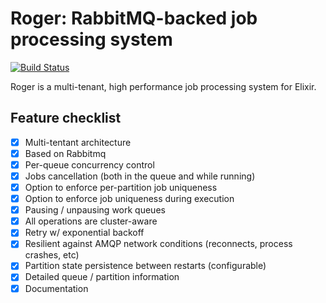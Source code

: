 # Roger: RabbitMQ-backed job processing system

[![Build Status](https://travis-ci.org/bettyblocks/roger.png?branch=master)](https://travis-ci.org/bettyblocks/roger)

Roger is a multi-tenant, high performance job processing system for Elixir.


## Feature checklist

- [x] Multi-tentant architecture
- [x] Based on Rabbitmq
- [x] Per-queue concurrency control
- [x] Jobs cancellation (both in the queue and while running)
- [x] Option to enforce per-partition job uniqueness
- [x] Option to enforce job uniqueness during execution
- [x] Pausing / unpausing work queues
- [x] All operations are cluster-aware
- [x] Retry w/ exponential backoff
- [x] Resilient against AMQP network conditions (reconnects, process crashes, etc)
- [x] Partition state persistence between restarts (configurable)
- [x] Detailed queue / partition information
- [x] Documentation
